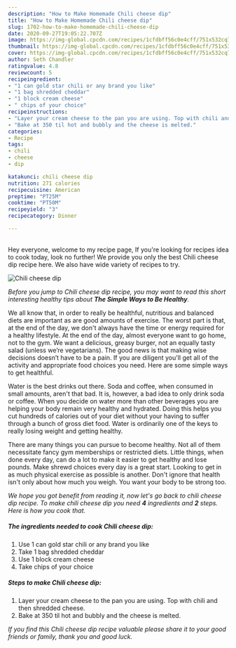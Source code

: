 ```yaml
---
description: "How to Make Homemade Chili cheese dip"
title: "How to Make Homemade Chili cheese dip"
slug: 1702-how-to-make-homemade-chili-cheese-dip
date: 2020-09-27T19:05:22.707Z
image: https://img-global.cpcdn.com/recipes/1cfdbff56c0e4cff/751x532cq70/chili-cheese-dip-recipe-main-photo.jpg
thumbnail: https://img-global.cpcdn.com/recipes/1cfdbff56c0e4cff/751x532cq70/chili-cheese-dip-recipe-main-photo.jpg
cover: https://img-global.cpcdn.com/recipes/1cfdbff56c0e4cff/751x532cq70/chili-cheese-dip-recipe-main-photo.jpg
author: Seth Chandler
ratingvalue: 4.8
reviewcount: 5
recipeingredient:
- "1 can gold star chili or any brand you like"
- "1 bag shredded cheddar"
- "1 block cream cheese"
- " chips of your choice"
recipeinstructions:
- "Layer your cream cheese to the pan you are using. Top with chili and then shredded cheese."
- "Bake at 350 til hot and bubbly and the cheese is melted."
categories:
- Recipe
tags:
- chili
- cheese
- dip

katakunci: chili cheese dip 
nutrition: 271 calories
recipecuisine: American
preptime: "PT25M"
cooktime: "PT50M"
recipeyield: "3"
recipecategory: Dinner

---
```

<br>
Hey everyone, welcome to my recipe page, If you're looking for recipes idea to cook today, look no further! We provide you only the best Chili cheese dip recipe here. We also have wide variety of recipes to try.
<br>


![Chili cheese dip](https://img-global.cpcdn.com/recipes/1cfdbff56c0e4cff/751x532cq70/chili-cheese-dip-recipe-main-photo.jpg)

<i>Before you jump to Chili cheese dip recipe, you may want to read this short interesting healthy tips about <strong>The Simple Ways to Be Healthy</strong>.</i>

We all know that, in order to really be healthful, nutritious and balanced diets are important as are good amounts of exercise. The worst part is that, at the end of the day, we don't always have the time or energy required for a healthy lifestyle. At the end of the day, almost everyone want to go home, not to the gym. We want a delicious, greasy burger, not an equally tasty salad (unless we’re vegetarians). The good news is that making wise decisions doesn’t have to be a pain. If you are diligent you'll get all of the activity and appropriate food choices you need. Here are some simple ways to get healthful.

Water is the best drinks out there. Soda and coffee, when consumed in small amounts, aren't that bad. It is, however, a bad idea to only drink soda or coffee. When you decide on water more than other beverages you are helping your body remain very healthy and hydrated. Doing this helps you cut hundreds of calories out of your diet without your having to suffer through a bunch of gross diet food. Water is ordinarily one of the keys to really losing weight and getting healthy.

There are many things you can pursue to become healthy. Not all of them necessitate fancy gym memberships or restricted diets. Little things, when done every day, can do a lot to make it easier to get healthy and lose pounds. Make shrewd choices every day is a great start. Looking to get in as much physical exercise as possible is another. Don't ignore that health isn't only about how much you weigh. You want your body to be strong too. 


<i>We hope you got benefit from reading it, now let's go back to chili cheese dip recipe. To make chili cheese dip you need <strong>4</strong> ingredients and <strong>2</strong> steps. Here is how you cook that.
</i>

##### The ingredients needed to cook Chili cheese dip:

1. Use 1 can gold star chili or any brand you like
1. Take 1 bag shredded cheddar
1. Use 1 block cream cheese
1. Take  chips of your choice


##### Steps to make Chili cheese dip:

1. Layer your cream cheese to the pan you are using. Top with chili and then shredded cheese.
1. Bake at 350 til hot and bubbly and the cheese is melted.


<i>If you find this Chili cheese dip recipe valuable please share it to your good friends or family, thank you and good luck.</i>
